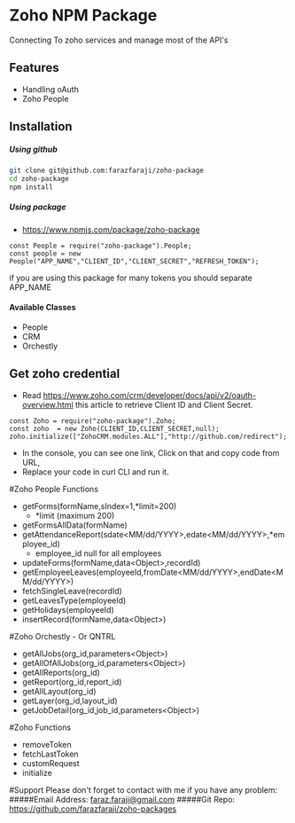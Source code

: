 # Zoho NPM Package

Connecting To zoho services and manage most of the API's

## Features
* Handling oAuth
* Zoho People



## Installation

##### Using github
```bash
git clone git@github.com:farazfaraji/zoho-package
cd zoho-package
npm install
```

##### Using package
* https://www.npmjs.com/package/zoho-package

```
const People = require("zoho-package").People;
const people = new People("APP_NAME","CLIENT_ID","CLIENT_SECRET","REFRESH_TOKEN");
```
if you are using this package for many tokens you should separate APP_NAME

#### Available Classes
* People
* CRM
* Orchestly


## Get zoho credential
* Read https://www.zoho.com/crm/developer/docs/api/v2/oauth-overview.html this article to retrieve Client ID and Client Secret.
```
const Zoho = require("zoho-package").Zoho;
const zoho  = new Zoho(CLIENT_ID,CLIENT_SECRET,null);
zoho.initialize(["ZohoCRM.modules.ALL"],"http://github.com/redirect");
```
* In the console, you can see one link, Click on that and copy code from URL,
* Replace your code in curl CLI and run it.

#Zoho People Functions
* getForms(formName,sIndex=1,*limit=200)
    * *limit (maximum 200)
* getFormsAllData(formName)
* getAttendanceReport(sdate<MM/dd/YYYY>,edate<MM/dd/YYYY>,*employee_id)
   * employee_id null for all employees
* updateForms(formName,data\<Object>,recordId)
* getEmployeeLeaves(employeeId,fromDate<MM/dd/YYYY>,endDate<MM/dd/YYYY>)
* fetchSingleLeave(recordId)
* getLeavesType(employeeId)
* getHolidays(employeeId)
* insertRecord(formName,data\<Object>)

#Zoho Orchestly - Or QNTRL
* getAllJobs(org_id,parameters\<Object>)
* getAllOfAllJobs(org_id,parameters\<Object>)
* getAllReports(org_id)
* getReport(org_id,report_id)
* getAllLayout(org_id)
* getLayer(org_id,layout_id)
* getJobDetail(org_id,job_id,parameters\<Object>)


#Zoho Functions
* removeToken
* fetchLastToken
* customRequest
* initialize

#Support
Please don't forget to contact with me if you have any problem:
#####Email Address: faraz.faraji@gmail.com
#####Git Repo: https://github.com/farazfaraji/zoho-packages
